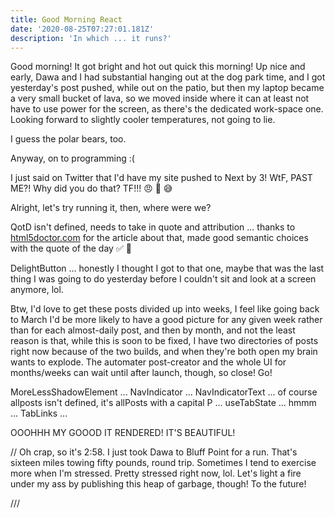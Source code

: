 ```yaml
---
title: Good Morning React
date: '2020-08-25T07:27:01.181Z'
description: 'In which ... it runs?'
---
```


Good morning! It got bright and hot out quick this morning! Up nice and early, Dawa and I had substantial hanging out at the dog park time, and I got yesterday's post pushed, while out on the patio, but then my laptop became a very small bucket of lava, so we moved inside where it can at least not have to use power for the screen, as there's the dedicated work-space one. Looking forward to slightly cooler temperatures, not going to lie.

I guess the polar bears, too.

Anyway, on to programming :(

I just said on Twitter that I'd have my site pushed to Next by 3! WtF, PAST ME?! Why did you do that? TF!!! 😠 🐡 😅

Alright, let's try running it, then, where were we?

QotD isn't defined, needs to take in quote and attribution ... thanks to [html5doctor.com](https://html5doctor.com/blockquote-q-cite/) for the article about that, made good semantic choices with the quote of the day ✅ 📜

DelightButton ... honestly I thought I got to that one, maybe that was the last thing I was going to do yesterday before I couldn't sit and look at a screen anymore, lol.

Btw, I'd love to get these posts divided up into weeks, I feel like going back to March I'd be more likely to have a good picture for any given week rather than for each almost-daily post, and then by month, and not the least reason is that, while this is soon to be fixed, I have two directories of posts right now because of the two builds, and when they're both open my brain wants to explode. The automater post-creator and the whole UI for months/weeks can wait until after launch, though, so close! Go!

MoreLessShadowElement ... NavIndicator ... NavIndicatorText ... of course allposts isn't defined, it's allPosts with a capital P ... useTabState ... hmmm ... TabLinks ...

OOOHHH MY GOOOD IT RENDERED! IT'S BEAUTIFUL!

// Oh crap, so it's 2:58. I just took Dawa to Bluff Point for a run. That's sixteen miles towing fifty pounds, round trip. Sometimes I tend to exercise more when I'm stressed. Pretty stressed right now, lol. Let's light a fire under my ass by publishing this heap of garbage, though! To the future!

///
